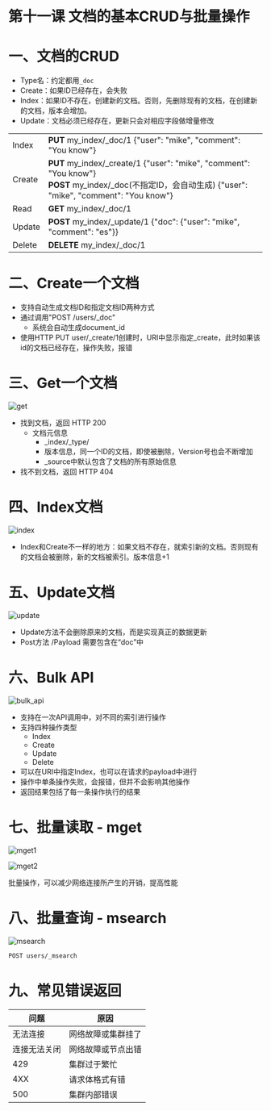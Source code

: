 # 第十一课 文档的基本CRUD与批量操作

# 一、文档的CRUD

- Type名：约定都用`_doc`
- Create：如果ID已经存在，会失败
- Index：如果ID不存在，创建新的文档。否则，先删除现有的文档，在创建新的文档，版本会增加。
- Update：文档必须已经存在，更新只会对相应字段做增量修改

|||
|-|-|
|Index|**PUT** my_index/_doc/1 {"user": "mike", "comment": "You know"}|
|Create|**PUT** my_index/_create/1 {"user": "mike", "comment": "You know"} <br> **POST** my_index/_doc(不指定ID，会自动生成) {"user": "mike", "comment": "You know"}|
|Read|**GET** my_index/_doc/1|
|Update|**POST** my_index/_update/1 {"doc": {"user": "mike", "comment": "es"}}|
|Delete|**DELETE** my_index/_doc/1|

# 二、Create一个文档

- 支持自动生成文档ID和指定文档ID两种方式
- 通过调用"POST /users/_doc"
    - 系统会自动生成document_id
- 使用HTTP PUT user/_create/1创建时，URI中显示指定_create，此时如果该id的文档已经存在，操作失败，报错

# 三、Get一个文档

![get](./imgs/get.png)

- 找到文档，返回 HTTP 200
    - 文档元信息
        - _index/_type/
        - 版本信息，同一个ID的文档，即使被删除，Version号也会不断增加
        - _source中默认包含了文档的所有原始信息
- 找不到文档，返回 HTTP 404

# 四、Index文档

![index](./imgs/index.png)

- Index和Create不一样的地方：如果文档不存在，就索引新的文档。否则现有的文档会被删除，新的文档被索引。版本信息+1

# 五、Update文档

![update](./imgs/update.png)

- Update方法不会删除原来的文档，而是实现真正的数据更新
- Post方法 /Payload 需要包含在“doc”中

# 六、Bulk API

![bulk_api](./imgs/bulk%20api.png)

- 支持在一次API调用中，对不同的索引进行操作
- 支持四种操作类型
    - Index
    - Create
    - Update
    - Delete
- 可以在URI中指定Index，也可以在请求的payload中进行
- 操作中单条操作失败，会报错，但并不会影响其他操作
- 返回结果包括了每一条操作执行的结果

# 七、批量读取 - mget

![mget1](./imgs/mget1.png)

![mget2](./imgs/mget2.png)

批量操作，可以减少网络连接所产生的开销，提高性能

# 八、批量查询 - msearch

![msearch](./imgs/msearch.png)

```sh
POST users/_msearch
```

# 九、常见错误返回

|问题|原因|
|-|-|
|无法连接|网络故障或集群挂了|
|连接无法关闭|网络故障或节点出错|
|429|集群过于繁忙|
|4XX|请求体格式有错|
|500|集群内部错误|
